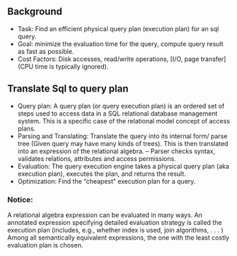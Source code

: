 ## Background
+    Task: Find an efficient physical query plan (execution plan) for an sql query.
+    Goal: minimize the evaluation time for the query, compute query result as fast as possible.
+    Cost Factors: Disk accesses, read/write operations, [I/O, page transfer] (CPU time is typically ignored).

## Translate Sql to query plan
+    Query plan: A query plan (or query execution plan) is an ordered set of steps used to access data in a SQL relational database management system. This is a specific case of the relational model concept of access plans.
+    Parsing and Translating: Translate the query into its internal form/ parse tree (Given query may have many kinds of trees). This is then translated into an expression of the relational algebra. – Parser checks syntax, validates relations, attributes and access permissions.
+    Evaluation: The query execution engine takes a physical query plan (aka execution plan), executes the plan, and returns the result.
+    Optimization: Find the “cheapest” execution plan for a query.

### Notice:
A relational algebra expression can be evaluated in many ways. An annotated expression specifying detailed evaluation strategy is called the execution plan (includes, e.g., whether index is used, join algorithms, . . . ) Among all semantically equivalent expressions, the one with the least costly evaluation plan is chosen.